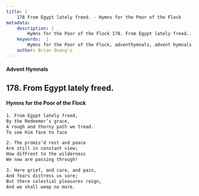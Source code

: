 ```yaml
---
title: |
    178 From Egypt lately freed. - Hymns for the Poor of the Flock
metadata:
    description: |
        Hymns for the Poor of the Flock 178. From Egypt lately freed.. From Egypt lately freed, By the Redeemer’s grace, A rough and thorny path we tread. To see Him face to face 
    keywords:  |
        Hymns for the Poor of the Flock, adventhymnals, advent hymnals, From Egypt lately freed., From Egypt lately freed,, 
    author: Brian Onang'o
---
```


#### Advent Hymnals
## 178. From Egypt lately freed.
####  Hymns for the Poor of the Flock

```txt
1. From Egypt lately freed,
By the Redeemer’s grace,
A rough and thorny path we tread.
To see Him face to face

2. The promis’d rest and peace
Are still in constant view;
How difFrent to the wilderness 
We now are passing through!

3. Here grief, and care, and pain,
And fears distress us sore;
But there celestial pleasures reign,
And we shall weep no more.
```
